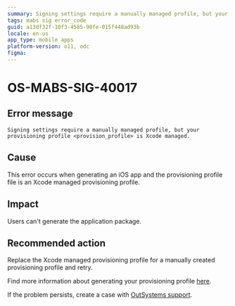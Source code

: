 ```yaml
---
summary: Signing settings require a manually managed profile, but your provisioning profile <provision_profile> is Xcode managed.
tags: mabs sig error_code
guid: a13df32f-10f3-4585-90fe-015f448ad93b
locale: en-us
app_type: mobile apps
platform-version: o11, odc
figma:
---
```


# OS-MABS-SIG-40017

## Error message

`Signing settings require a manually managed profile, but your provisioning profile <provision_profile> is Xcode managed.`

## Cause

This error occurs when generating an iOS app and the provisioning profile file is an Xcode managed provisioning profile.

## Impact

Users can't generate the application package.

## Recommended action

Replace the Xcode managed provisioning profile for a manually created provisioning profile and retry.

Find more information about generating your provisioning profile [here](https://success.outsystems.com/Documentation/11/Delivering_Mobile_Apps/Generate_and_Distribute_Your_Mobile_App/More_Information_on_Generating_and_Distributing_Mobile_Apps#create-a-provisioning-profile).

If the problem persists, create a case with [OutSystems support](https://www.outsystems.com/support/portal/open-support-case?ErrorCode=OS-MABS-SIG-40017).
